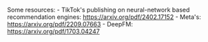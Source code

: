 Some resources:
	- TikTok's publishing on neural-network based recommendation engines: https://arxiv.org/pdf/2402.17152
	- Meta's: https://arxiv.org/pdf/2209.07663
	- DeepFM: https://arxiv.org/pdf/1703.04247